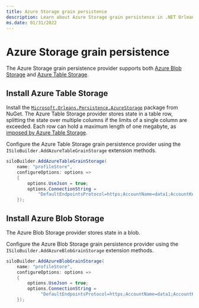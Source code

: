 ```yaml
---
title: Azure Storage grain persistence
description: Learn about Azure Storage grain persistence in .NET Orleans.
ms.date: 01/31/2022
---
```


# Azure Storage grain persistence

The Azure Storage grain persistence provider supports both [Azure Blob Storage](/azure/storage/blobs/storage-blobs-introduction) and [Azure Table Storage](/azure/storage/common/storage-introduction?toc=/azure/storage/blobs/toc.json#table-storage).

## Install Azure Table Storage

Install the [`Microsoft.Orleans.Persistence.AzureStorage`](https://www.nuget.org/packages/Microsoft.Orleans.Persistence.AzureStorage) package from NuGet. The Azure Table Storage provider stores state in a table row, splitting the state over multiple columns if the limits of a single column are exceeded. Each row can hold a maximum length of one megabyte, as [imposed by Azure Table Storage](/azure/storage/common/storage-scalability-targets#azure-table-storage-scale-targets).

Configure the Azure Table Storage grain persistence provider using the `ISiloBuilder.AddAzureTableGrainStorage` extension methods.

```csharp
siloBuilder.AddAzureTableGrainStorage(
    name: "profileStore",
    configureOptions: options =>
    {
        options.UseJson = true;
        options.ConnectionString =
            "DefaultEndpointsProtocol=https;AccountName=data1;AccountKey=SOMETHING1";
    });
```

## Install Azure Blob Storage

The Azure Blob Storage provider stores state in a blob.

Configure the Azure Blob Storage grain persistence provider using the `ISiloBuilder.AddAzureBlobGrainStorage` extension methods.

``` csharp
siloBuilder.AddAzureBlobGrainStorage(
    name: "profileStore",
    configureOptions: options =>
    {
        options.UseJson = true;
        options.ConnectionString =
             "DefaultEndpointsProtocol=https;AccountName=data1;AccountKey=SOMETHING1";
    });
```
